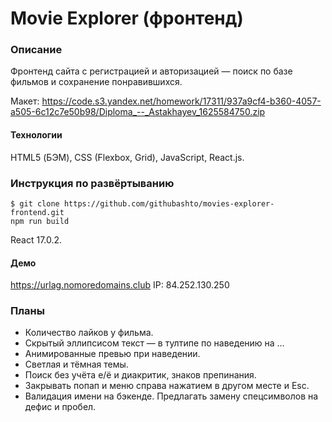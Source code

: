 # Movie Explorer (фронтенд)

### Описание
Фронтенд сайта с регистрацией и авторизацией — поиск по базе фильмов и сохранение понравившихся.

Макет: https://code.s3.yandex.net/homework/17311/937a9cf4-b360-4057-a505-6c12c7e50b98/Diploma_--_Astakhayev_1625584750.zip

#### Технологии
HTML5 (БЭМ), CSS (Flexbox, Grid), JavaScript, React.js.

### Инструкция по развёртыванию 
    $ git clone https://github.com/githubashto/movies-explorer-frontend.git
    npm run build
React 17.0.2.

#### Демо
https://urlag.nomoredomains.club
IP: 84.252.130.250

### Планы
* Количество лайков у фильма.
* Скрытый эллипсисом текст — в тултипе по наведению на …
* Анимированные превью при наведении.
* Светлая и тёмная темы.
* Поиск без учёта е/ё и диакритик, знаков препинания.
* Закрывать попап и меню справа нажатием в другом месте и Esc.
* Валидация имени на бэкенде. Предлагать замену спецсимволов на дефис и пробел.
